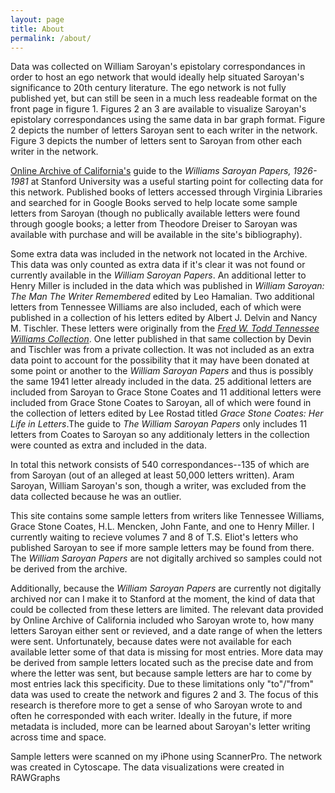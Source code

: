 ```yaml
---
layout: page
title: About
permalink: /about/
---
```


<p>Data was collected on William Saroyan's epistolary correspondances in order to host an ego network that would ideally help situated Saroyan's significance to 20th century literature. The ego network is not fully published yet, but can still be seen in a much less readeable format on the front page in figure 1. Figures 2 an 3 are available to visualize Saroyan's epistolary correspondances using the same data in bar graph format. Figure 2 depicts the number of letters Saroyan sent to each writer in the network. Figure 3 depicts the number of letters sent to Saroyan from other each writer in the network.</p>

<p><a href="https://oac.cdlib.org/view?docId=tf187001q3&view=dsc&style=oac4&dsc.position=1">Online Archive of California's</a> guide to the <em> Williams Saroyan Papers, 1926-1981</em> at Stanford University was a useful starting point for collecting data for this network. Published books of letters accessed through Virginia Libraries and searched for in Google Books served to help locate some sample letters from Saroyan (though no publically available letters were found through google books; a letter from Theodore Dreiser to Saroyan was available with purchase and will be available in the site's bibliography).</p>

<p>Some extra data was included in the network not located in the Archive. This data was only counted as extra data if it's clear it was not found or currently available in the <em>William Saroyan Papers</em>. An additional letter to Henry Miller is included in the data which was published in <em>William Saroyan: The Man The Writer Remembered</em> edited by Leo Hamalian. Two additional letters from Tennessee Williams are also included, each of which were published in a collection of his letters edited by Albert J. Delvin and Nancy M. Tischler. These letters were originally from the <em><a href="https://www.hnoc.org/research/fred-w-todd-tennessee-williams-collection-mss-562-correspondence">Fred W. Todd Tennessee Williams Collection</a></em>. One letter published in that same collection by Devin and Tischler was from a private collection. It was not included as an extra data point to account for the possibility that it may have been donated at some point or another to the <em>William Saroyan Papers</em> and thus is possibly the same 1941 letter already included in the data. 25 additional letters are included from Saroyan to Grace Stone Coates and 11 additional letters were included from Grace Stone Coates to Saroyan, all of which were found in the collection of letters edited by Lee Rostad titled <em>Grace Stone Coates: Her Life in Letters</em>.The guide to <em>The William Saroyan Papers</em> only includes 11 letters from Coates to Saroyan so any additionaly letters in the collection were counted as extra and included in the data.</p> 

<p>In total this network consists of 540 correspondances--135 of which are from Saroyan (out of an alleged at least 50,000 letters written). Aram Saroyan, William Saroyan's son, though a writer, was excluded from the data collected because he was an outlier.</p>

<p>This site contains some sample letters from writers like Tennessee Williams, Grace Stone Coates, H.L. Mencken, John Fante, and one to Henry Miller. I currently waiting to recieve volumes 7 and 8 of T.S. Eliot's letters who published Saroyan to see if more sample letters may be found from there. The <em>William Saroyan Papers</em> are not digitally archived so samples could not be derived from the archive. 

<p>Additionally, because the <em>William Saroyan Papers</em> are currently not digitally archived nor can I make it to Stanford at the moment, the kind of data that could be collected from these letters are limited. The relevant data provided by Online Archive of California included who Saroyan wrote to, how many letters Saroyan either sent or revieved, and a date range of when the letters were sent. Unfortunately, because dates were not available for each available letter some of that data is missing for most entries. More data may be derived from sample letters located such as the precise date and from where the letter was sent, but because sample letters are har to come by most entries lack this specificity. Due to these limitations only "to"/"from" data was used to create the network and figures 2 and 3. The focus of this research is therefore more to get a sense of who Saroyan wrote to and often he corresponded with each writer. Ideally in the future, if more metadata is included, more can be learned about Saroyan's letter writing across time and space.</p>

<p>Sample letters were scanned on my iPhone using ScannerPro. The network was created in Cytoscape. The data visualizations were created in RAWGraphs</p>